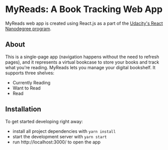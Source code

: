 # MyReads: A Book Tracking Web App

MyReads web app is created using React.js as a part of the [Udacity's React Nanodegree program](https://www.udacity.com/course/react-nanodegree--nd019).

## About

This is a single-page app (navigation happens without the need to refresh pages), and it represents a virtual bookcase to store your books and track what you're reading.
MyReads lets you manage your digital bookshelf. It supports three shelves:

- Currently Reading
- Want to Read
- Read

## Installation

To get started developing right away:

* install all project dependencies with `yarn install`
* start the development server with `yarn start`
* run http://localhost:3000/ to open the app
